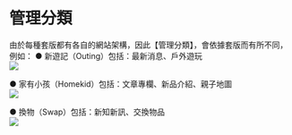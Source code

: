 # 管理分類
由於每種套版都有各自的網站架構，因此【管理分類】，會依據套版而有所不同，例如：
● 新遊記（Outing）包括：最新消息、戶外遊玩  
![](https://i.imgur.com/0WA3Ofc.png)

● 家有小孩（Homekid）包括：文章專欄、新品介紹、親子地圖  
![](https://i.imgur.com/P8jrvpy.png)

● 換物（Swap）包括：新知新訊、交換物品  
![](https://i.imgur.com/sXrIoZR.png)

